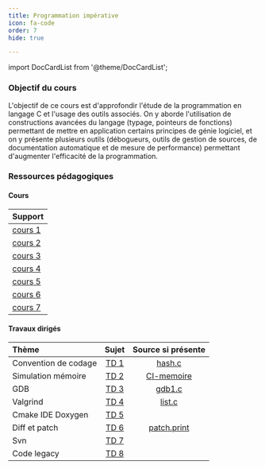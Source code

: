 ```yaml
---
title: Programmation impérative
icon: fa-code
order: 7
hide: true

---
```



import DocCardList from '@theme/DocCardList';

<DocCardList />

### Objectif du cours

L'objectif de ce cours est d'approfondir l'étude de la programmation en langage
C et l'usage des outils associés. On y aborde l'utilisation de constructions
avancées du langage (typage, pointeurs de fonctions) permettant de mettre en
application certains principes de génie logiciel, et on y présente plusieurs
outils (débogueurs, outils de gestion de sources, de documentation automatique
et de mesure de performance) permettant d'augmenter l'efficacité de la
programmation.

### Ressources pédagogiques

#### Cours

| Support   |
|:----------|
| [cours 1] |
| [cours 2] |
| [cours 3] |
| [cours 4] |
| [cours 5] |
| [cours 6] |
| [cours 7] |

#### Travaux dirigés

| Thème                | Sujet  | Source si présente |
|:---------------------|:------:|:------------------:|
| Convention de codage | [TD 1] |      [hash.c]      |
| Simulation mémoire   | [TD 2] |    [CI-memoire]    |
| GDB                  | [TD 3] |      [gdb1.c]      |
| Valgrind             | [TD 4] |      [list.c]      |
| Cmake IDE Doxygen    | [TD 5] |                    |
| Diff et patch        | [TD 6] |   [patch.print]    |
| Svn                  | [TD 7] |                    |
| Code legacy          | [TD 8] |                    |

[cours 1]:https://www.labri.fr/perso/allali/wp-content/uploads/2015/01/pg106_cours1.pdf

[cours 2]:https://www.labri.fr/perso/allali/wp-content/uploads/2015/01/pg106_cours2.pdf

[cours 3]:https://www.labri.fr/perso/allali/wp-content/uploads/2015/01/pg106_cours3.pdf

[cours 4]:https://www.labri.fr/perso/allali/wp-content/uploads/2015/01/pg106_cours4.pdf

[cours 5]:https://www.labri.fr/perso/allali/wp-content/uploads/2015/01/pg106_cours5.pdf

[cours 6]:https://www.labri.fr/perso/allali/wp-content/uploads/2015/01/pg106_cours6.pdf

[cours 7]:https://www.labri.fr/perso/allali/wp-content/uploads/2015/01/pg106_cours7.pdf

[hash.c]:http://www.labri.fr/perso/allali/wp-content/uploads/2015/01/hash.c.gz

[CI-memoire]:https://www.labri.fr/perso/allali/wp-content/uploads/2015/01/CI-memoire.pdf

[gdb1.c]:http://www.labri.fr/perso/allali/?attachment_id=871

[list.c]:http://www.labri.fr/perso/allali/wp-content/uploads/2015/01/list.c.gz

[patch.print]:http://www.labri.fr/perso/allali/wp-content/uploads/2015/01/patch.print_.gz

[TD 1]:https://www.labri.fr/perso/allali/wp-content/uploads/2015/01/td_coding-sujet.pdf

[TD 2]:https://www.labri.fr/perso/allali/wp-content/uploads/2015/01/Exercices-de-simulation-m%C3%A9moire.pdf

[TD 3]:https://www.labri.fr/perso/allali/wp-content/uploads/2015/01/td_gdb_valgrind-sujet.pdf

[TD 4]:https://www.labri.fr/perso/allali/wp-content/uploads/2015/01/td_valgrind-sujet.pdf

[TD 5]:https://www.labri.fr/perso/allali/wp-content/uploads/2015/01/td_cmake-ide-doxygen-sujet.pdf

[TD 6]:https://www.labri.fr/perso/allali/wp-content/uploads/2015/01/td-diff-patch-svn-git-sujet.pdf

[TD 7]:https://www.labri.fr/perso/allali/wp-content/uploads/2015/01/td-svn-tests-sujet.pdf

[TD 8]:https://www.labri.fr/perso/allali/wp-content/uploads/2015/01/td-code-legacy-sujet.pdf
